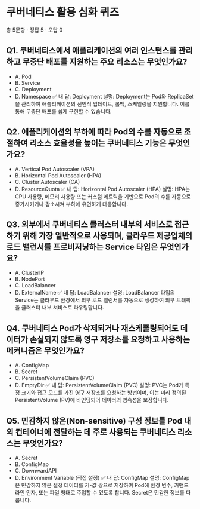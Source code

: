# 쿠버네티스 활용 심화 퀴즈
총 5문항 · 정답 5 · 오답 0

## Q1. 쿠버네티스에서 애플리케이션의 여러 인스턴스를 관리하고 무중단 배포를 지원하는 주요 리소스는 무엇인가요?
- A. Pod
- B. Service
- C. Deployment
- D. Namespace
✅ 내 답: Deployment
설명: Deployment는 Pod와 ReplicaSet을 관리하여 애플리케이션의 선언적 업데이트, 롤백, 스케일링을 지원합니다. 이를 통해 무중단 배포를 쉽게 구현할 수 있습니다.

## Q2. 애플리케이션의 부하에 따라 Pod의 수를 자동으로 조절하여 리소스 효율성을 높이는 쿠버네티스 기능은 무엇인가요?
- A. Vertical Pod Autoscaler (VPA)
- B. Horizontal Pod Autoscaler (HPA)
- C. Cluster Autoscaler (CA)
- D. ResourceQuota
✅ 내 답: Horizontal Pod Autoscaler (HPA)
설명: HPA는 CPU 사용량, 메모리 사용량 또는 커스텀 메트릭을 기반으로 Pod의 수를 자동으로 증가시키거나 감소시켜 부하에 유연하게 대응합니다.

## Q3. 외부에서 쿠버네티스 클러스터 내부의 서비스로 접근하기 위해 가장 일반적으로 사용되며, 클라우드 제공업체의 로드 밸런서를 프로비저닝하는 Service 타입은 무엇인가요?
- A. ClusterIP
- B. NodePort
- C. LoadBalancer
- D. ExternalName
✅ 내 답: LoadBalancer
설명: LoadBalancer 타입의 Service는 클라우드 환경에서 외부 로드 밸런서를 자동으로 생성하여 외부 트래픽을 클러스터 내부 서비스로 라우팅합니다.

## Q4. 쿠버네티스 Pod가 삭제되거나 재스케줄링되어도 데이터가 손실되지 않도록 영구 저장소를 요청하고 사용하는 메커니즘은 무엇인가요?
- A. ConfigMap
- B. Secret
- C. PersistentVolumeClaim (PVC)
- D. EmptyDir
✅ 내 답: PersistentVolumeClaim (PVC)
설명: PVC는 Pod가 특정 크기와 접근 모드를 가진 영구 저장소를 요청하는 방법이며, 이는 미리 정의된 PersistentVolume (PV)에 바인딩되어 데이터의 영속성을 보장합니다.

## Q5. 민감하지 않은(Non-sensitive) 구성 정보를 Pod 내의 컨테이너에 전달하는 데 주로 사용되는 쿠버네티스 리소스는 무엇인가요?
- A. Secret
- B. ConfigMap
- C. DownwardAPI
- D. Environment Variable (직접 설정)
✅ 내 답: ConfigMap
설명: ConfigMap은 민감하지 않은 설정 데이터를 키-값 쌍으로 저장하여 Pod에 환경 변수, 커맨드 라인 인자, 또는 파일 형태로 주입할 수 있도록 합니다. Secret은 민감한 정보를 다룹니다.